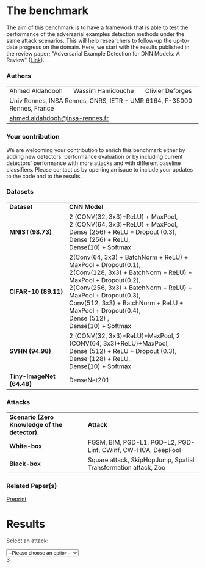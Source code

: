 # The benchmark
The aim of this benchmark is to have a framework that is able to test the performance of the adversarial examples detection methods under the same attack scenarios. This will help researchers to follow-up the up-to-date progress on the domain. Here, we start with the results published in the review paper; "Adversarial Example Detection for DNN Models: A Review" ([Link](X)). 


### Authors
<p align="center">
  <table>
      <tr>
        <td>Ahmed Aldahdooh</td>
        <td>Wassim Hamidouche</td>
        <td>Olivier Deforges</td>
      </tr>
      <tr>
        <td colspan="3">Univ Rennes, INSA Rennes, CNRS, IETR - UMR 6164, F-35000 Rennes, France</td>
      </tr>
      <tr>
        <td colspan="3"><a href = "mailto:ahmed.aldahdooh@insa-rennes.fr">ahmed.aldahdooh@insa-rennes.fr</a></td>
      </tr>
  </table>
</p>


### Your contribution
We are welcoming your contribution to enrich this benchmark either by adding new detectors' performance evaluation or by including current detectors' performance with more attacks and with different baseline classifiers. Please contact us by opening an isuue to include your updates to the code and to the results.

### Datasets
<table border="0">
  <tbody>
    <tr>
      <td><strong>Dataset</strong></td>
      <td><strong>CNN Model</strong></td>
    </tr>
    <tr>
      <td><strong>MNIST(98.73)</strong></td>
      <td>2 (CONV(32, 3x3)+ReLU) + MaxPool,<br>
          2 (CONV(64, 3x3)+ReLU) + MaxPool,<br>
          Dense (256) + ReLU + Dropout (0.3), Dense (256) + ReLU,<br>
          Dense(10) + Softmax
      </td>
    </tr>
    <tr>
      <td><strong>CIFAR-10 (89.11)</strong></td>
       <td>2(Conv(64, 3x3) + BatchNorm + ReLU) + MaxPool + Dropout(0.1),<br>
         2(Conv(128, 3x3) + BatchNorm + ReLU) + MaxPool + Dropout(0.2),<br>
         2(Conv(256, 3x3) + BatchNorm + ReLU) + MaxPool + Dropout(0.3),<br>
         Conv(512, 3x3) + BatchNorm + ReLU + MaxPool + Dropout(0.4),<br>
         Dense (512) ,<br>
         Dense(10) + Softmax
      </td>
    </tr>
    <tr>
      <td><strong>SVHN (94.98)</strong></td>
      <td>2 (CONV(32, 3x3)+ReLU)+MaxPool, 2 (CONV(64, 3x3)+ReLU)+MaxPool,<br>
        Dense (512) + ReLU + Dropout (0.3), Dense (128) + ReLU,<br>
        Dense(10) + Softmax
      </td>
    </tr>
    <tr>
      <td><strong>Tiny-ImageNet (64.48)</strong></td>
      <td>DenseNet201</td>
    </tr>
  </tbody>
</table>


### Attacks
<table border="0">
  <tbody>
    <tr>
      <td><strong>Scenario (Zero Knowledge of the detector)</strong></td>
      <td><strong>Attack</strong></td>
    </tr>
    <tr>
      <td><strong>White-box</strong></td>
      <td>FGSM, BIM, PGD-L1, PGD-L2, PGD-Linf, CWinf, CW-HCA, DeepFool</td>
    </tr>
    <tr>
      <td><strong>Black-box</strong></td>
      <td>Square attack, SkipHopJump, Spatial Transformation attack, Zoo</td>
    </tr>
  </tbody>
</table>

### Related Paper(s)
[Preprint](X)


# Results

<label for="attacks-select">Select an attack:</label>

<select name="attacks" id="attacks-select">
  <option value="">--Please choose an option--</option>
  <option value="fgsm1">FGSM(8)</option>
  <option value="fgsm2">FGSM(16)</option>
  <option value="fgsm3">FGSM(32)</option>
  <option value="fgsm4">FGSM(64)</option>
  <option value="fgsm5">FGSM(80)</option>
  <option value="bim1">BIM(8)</option>
  <option value="bim2">BIM(16)</option>
  <option value="bim3">BIM(32)</option>
  <option value="bim4">BIM(64)</option>
  <option value="bim5">BIM(80)</option>
  <option value="pgd11">PGD-L1(5)</option>
  <option value="pgd12">PGD-L1(10)</option>
  <option value="pgd13">PGD-L1(15)</option>
  <option value="pgd14">PGD-L1(20)</option>
  <option value="pgd15">PGD-L1(25)</option>
  <option value="pgd21">PGD-L2(0.25)</option>
  <option value="pgd22">PGD-L2(0.3125)</option>
  <option value="pgd23">PGD-L2(0.5)</option>
  <option value="pgd24">PGD-L2(1.0)</option>
  <option value="pgd25">PGD-L2(1.5)</option>
  <option value="pgd26">PGD-L2(2.0)</option>
  <option value="pgdi1">PGD-Linf(8)</option>
  <option value="pgdi2">PGD-Linf(16)</option>
  <option value="pgdi3">PGD-Linf(32)</option>
  <option value="pgdi4">PGD-Linf(64)</option>
  <option value="cwi">CW-Linf</option>
  <option value="hca1">CW-HCA(8)</option>
  <option value="hca2">CW-HCA(16)</option>
  <option value="hca3">CW-HCA(80)</option>
  <option value="hca4">CW-HCA(128)</option>
  <option value="df">DeepFool</option>
  <option value="sa">SquareAttack</option>
  <option value="hop">HopSkipJumpAttack</option>
  <option value="sta">SpatialTransformationAttack</option>
</select>

<div id="tables">
  3
</div>

<script src="https://ajax.googleapis.com/ajax/libs/jquery/2.1.3/jquery.min.js"></script>
<script>
  $(document).ready(function() {
    $("#attacks").change(function() {
      var val = $(this).val();
      if (val == "fgsm1") {
        $("#tables").html("<table border='0'> <tbody> <tr> <td><strong>1 Scenario (Zero Knowledge of the detector)</strong></td> <td><strong>Attack</strong></td> </tr> <tr> <td><strong>White-box</strong></td> <td>FGSM, BIM, PGD-L1, PGD-L2, PGD-Linf, CWinf, CW-HCA, DeepFool</td> </tr> <tr> <td><strong>Black-box</strong></td> <td>Square attack, SkipHopJump, Spatial Transformation attack, Zoo</td> </tr> </tbody> </table> <table border='0'> <tbody> <tr> <td><strong>Scenario (Zero Knowledge of the detector)</strong></td> <td><strong>Attack</strong></td> </tr> <tr> <td><strong>White-box</strong></td> <td>FGSM, BIM, PGD-L1, PGD-L2, PGD-Linf, CWinf, CW-HCA, DeepFool</td> </tr> <tr> <td><strong>Black-box</strong></td> <td>Square attack, SkipHopJump, Spatial Transformation attack, Zoo</td> </tr> </tbody> </table>");
      } 
      else if (val == "fgsm2") {
        $("#tables").html("<table border='0'> <tbody> <tr> <td><strong>2 Scenario (Zero Knowledge of the detector)</strong></td> <td><strong>Attack</strong></td> </tr> <tr> <td><strong>White-box</strong></td> <td>FGSM, BIM, PGD-L1, PGD-L2, PGD-Linf, CWinf, CW-HCA, DeepFool</td> </tr> <tr> <td><strong>Black-box</strong></td> <td>Square attack, SkipHopJump, Spatial Transformation attack, Zoo</td> </tr> </tbody> </table> <table border='0'> <tbody> <tr> <td><strong>Scenario (Zero Knowledge of the detector)</strong></td> <td><strong>Attack</strong></td> </tr> <tr> <td><strong>White-box</strong></td> <td>FGSM, BIM, PGD-L1, PGD-L2, PGD-Linf, CWinf, CW-HCA, DeepFool</td> </tr> <tr> <td><strong>Black-box</strong></td> <td>Square attack, SkipHopJump, Spatial Transformation attack, Zoo</td> </tr> </tbody> </table>");
      } 
      else if (val == "fgsm3") {
        $("#tables").html("<table border='0'> <tbody> <tr> <td><strong>3 Scenario (Zero Knowledge of the detector)</strong></td> <td><strong>Attack</strong></td> </tr> <tr> <td><strong>White-box</strong></td> <td>FGSM, BIM, PGD-L1, PGD-L2, PGD-Linf, CWinf, CW-HCA, DeepFool</td> </tr> <tr> <td><strong>Black-box</strong></td> <td>Square attack, SkipHopJump, Spatial Transformation attack, Zoo</td> </tr> </tbody> </table> <table border='0'> <tbody> <tr> <td><strong>Scenario (Zero Knowledge of the detector)</strong></td> <td><strong>Attack</strong></td> </tr> <tr> <td><strong>White-box</strong></td> <td>FGSM, BIM, PGD-L1, PGD-L2, PGD-Linf, CWinf, CW-HCA, DeepFool</td> </tr> <tr> <td><strong>Black-box</strong></td> <td>Square attack, SkipHopJump, Spatial Transformation attack, Zoo</td> </tr> </tbody> </table>");
      }
    });
  });
</script>
